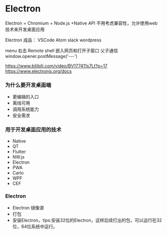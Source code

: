 # Electron 
Electron = Chromium + Node.js +Native API
不用考虑兼容性，允许使用web 技术来开发桌面应用

Electron 成品：
VSCode 
Atom
slack
wordpress

menu
右击
Remote
shell
嵌入网页和打开子窗口
父子通信
window.opener.postMessage('---')

https://www.bilibili.com/video/BV177411s7Lt?p=17
https://www.electronjs.org/docs



### 为什么要开发桌面端
- 更编辑的入口
- 离线可用
- 调用系统能力
- 安全需求

### 用于开发桌面应用的技术
- Native
- QT
- Flutter
- NW.js
- Electron
- PWA
- Carlo
- WPF
- CEF


### Electron 
- Electron 镜像源
- 打包
- 安装Electron，tips:安装32位的Electron，这样后续打出的包，可以运行在32位，64位系统中运行。









